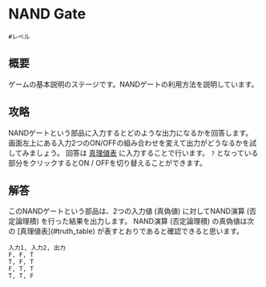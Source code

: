 # NAND Gate

`#レベル`

## 概要

ゲームの基本説明のステージです。NANDゲートの利用方法を説明しています。

## 攻略

NANDゲートという部品に入力するとどのような出力になるかを回答します。
画面左上にある入力2つのON/OFFの組み合わせを変えて出力がどうなるかを試してみましょう。
回答は [真理値表](#truth_table) に入力することで行います。 `?` となっている部分をクリックするとON / OFFを切り替えることができます。

## 解答

<div class="spoiler">
このNANDゲートという部品は、2つの入力値 (真偽値) に対してNAND演算 (否定論理積) を行った結果を出力します。
NAND演算 (否定論理積) の真偽値は次の [真理値表](#truth_table) が表すとおりであると確認できると思います。

```truth_table
入力1, 入力2, 出力
F, F, T
T, F, T
F, T, T
T, T, F
```
</div>